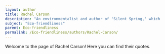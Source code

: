 ```yaml
---
layout: author
title: Rachel Carson
description: "An environmentalist and author of 'Silent Spring,' which challenged the practices of agricultural scientists and the government and called for a change in the way we understand and interact with the environment."
subject: "Eco-friendliness"
parent: Eco-friendliness
permalink: /Eco-friendliness/authors/Rachel-Carson/
---
```


Welcome to the page of Rachel Carson! Here you can find their quotes.
